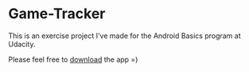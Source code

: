 # Game-Tracker
This is an exercise project I've made for the Android Basics program at Udacity.

Please feel free to <a href="https://github.com/chotaa/Game-Tracker/raw/master/app-debug.apk">download</a> the app =)
